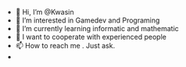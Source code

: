 - 👋 Hi, I’m @Kwasin
- 👀 I’m interested in Gamedev and Programing
- 🌱 I’m currently learning informatic and mathematic
- 💞️ I want to cooperate with experienced people
- 📫 How to reach me . Just ask.
-

<!---
Kwasin/Kwasin is a ✨ special ✨ repository because its `README.md` (this file) appears on your GitHub profile.
You can click the Preview link to take a look at your changes.
--->
